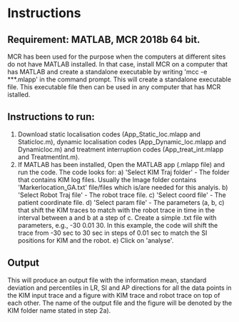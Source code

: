 # Instructions

## Requirement: MATLAB, MCR 2018b 64 bit. 
MCR has been used for the purpose when the computers at different sites do not have MATLAB installed. In that case, install MCR on a computer that has MATLAB and create a standalone executable by writing 'mcc -e ***.mlapp' in the command prompt. This will create a standalone executable file. This executable file then can be used in any computer that has MCR istalled. 

## Instructions to run: 
1. Download static localisation codes (App_Static_loc.mlapp and Staticloc.m), dynamic localisation codes (App_Dynamic_loc.mlapp and Dynamicloc.m) and treatment interruption codes (App_treat_int.mlapp and TreatmentInt.m).
2. If MATLAB has been installed, Open the MATLAB app (.mlapp file) and run the code. The code looks for:
   a) 'Select KIM Traj folder' - The folder that contains KIM log files. Usually the Image folder contains 'Markerlocation_GA.txt' file/files which is/are needed for this analyis.
   b) 'Select Robot Traj file' - The robot trace file.
   c) 'Select coord file' - The patient coordinate file. 
   d) 'Select param file' - The parameters (a, b, c) that shift the KIM traces to match with the robot trace in time in the interval between a and b at a step of c. Create a simple .txt file with parameters, e.g., -30 0.01 30. In this example, the code will shift the trace from -30 sec to 30 sec in steps of 0.01 sec to match the SI positions for KIM and the robot. 
   e) Click on 'analyse'.
 
 ## Output
 This will produce an output file with the information mean, standard deviation and percentiles in LR, SI and AP directions for all the data points in the KIM input trace and a figure with KIM trace and robot trace on top of each other. The name of the output file and the figure will be denoted by the KIM folder name stated in step 2a).
   
 
